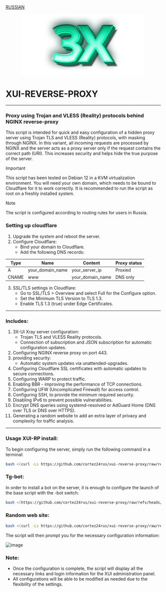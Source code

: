 [RUSSIAN](/README_RU.md)
<p align="center"><a href="#"><img src="./media/3X-UI.png" alt="Image"></a></p>

# XUI-REVERSE-PROXY

-----

### Proxy using Trojan and VLESS (Reality) protocols behind NGINX reverse-proxy
This script is intended for quick and easy configuration of a hidden proxy server using Trojan TLS and VLESS (Reality) protocols, with masking through NGINX. In this variant, all incoming requests are processed by NGINX and the server acts as a proxy server only if the request contains the correct path (URI). This increases security and helps hide the true purpose of the server.

> [!IMPORTANT]
>  This script has been tested on Debian 12 in a KVM virtualization environment. You will need your own domain, which needs to be bound to Cloudflare for it to work correctly. It is recommended to run the script as root on a freshly installed system.

> [!NOTE]
> The script is configured according to routing rules for users in Russia.

### Setting up cloudflare
1. Upgrade the system and reboot the server.
2. Configure Cloudflare:
   - Bind your domain to Cloudflare.
   - Add the following DNS records:

| Type  | Name             | Content          | Proxy status  |
| ----- | ---------------- | ---------------- | ------------- |
| A     | your_domain_name | your_server_ip   | Proxied       |
| CNAME | www              | your_domain_name | DNS only      |
   
3. SSL/TLS settings in Cloudflare:
   - Go to SSL/TLS > Overview and select Full for the Configure option.
   - Set the Minimum TLS Version to TLS 1.3.
   - Enable TLS 1.3 (true) under Edge Certificates.

-----

### Includes:
  
1. 3X-UI Xray server configuration:
   - Trojan TLS and VLESS Reality protocols.
   - Connection of subscription and JSON subscription for automatic configuration updates.
2. Configuring NGINX reverse proxy on port 443.
3. providing security:
   - Automatic system updates via unattended-upgrades.
4. Configuring Cloudflare SSL certificates with automatic updates to secure connections.
5. Configuring WARP to protect traffic.
6. Enabling BBR - improving the performance of TCP connections.
7. Configuring UFW (Uncomplicated Firewall) for access control.
8. Configuring SSH, to provide the minimum required security.
9. Disabling IPv6 to prevent possible vulnerabilities.
10. Encrypt DNS queries using systemd-resolved or AdGuard Home (DNS over TLS or DNS over HTTPS).
11. Generating a random website to add an extra layer of privacy and complexity for traffic analysis.

-----

### Usage XUI-RP install:

To begin configuring the server, simply run the following command in a terminal:
```sh
bash <(curl -Ls https://github.com/cortez24rus/xui-reverse-proxy/raw/refs/heads/test/xui-rp-install-server.sh)
```

### Tg-bot:

In order to install a bot on the server, it is enough to configure the launch of the base script with the -bot switch:
```sh
bash <(https://github.com/cortez24rus/xui-reverse-proxy/raw/refs/heads/test/xui-rp-install-server.sh) -bot
```

### Random web site:
```sh
bash <(curl -Ls https://github.com/cortez24rus/xui-reverse-proxy/raw/refs/heads/test/xui-rp-random-site.sh)
```

The script will then prompt you for the necessary configuration information:

![image](https://github.com/user-attachments/assets/dc60caee-1b01-40c9-a344-e0a67ebfc2ee)

### Note: 
- Once the configuration is complete, the script will display all the necessary links and login information for the XUI administration panel.
- All configurations will be able to be modified as needed due to the flexibility of the settings.
